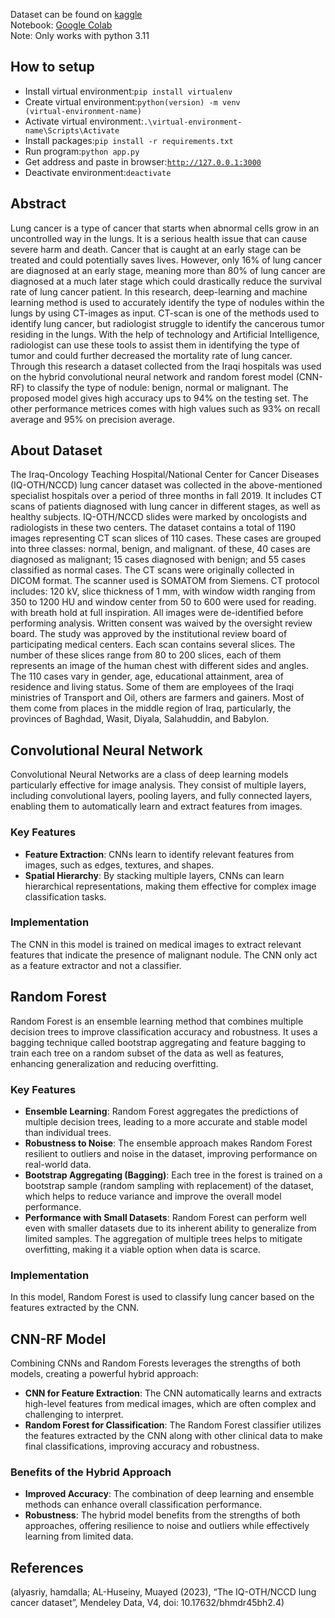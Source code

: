 Dataset can be found on [kaggle](https://www.kaggle.com/datasets/hamdallak/the-iqothnccd-lung-cancer-dataset)   
Notebook: [Google Colab](https://drive.google.com/file/d/1qzl51JJZ19glgs6r2TXPL3mOHNOHfodG/view?usp=sharing)  
Note: Only works with python 3.11
<h2>How to setup</h2>  

- Install virtual environment:<code>pip install virtualenv</code>
- Create virtual environment:<code>python(version) -m venv (virtual-environment-name)</code>  
- Activate virtual environment:<code>.\virtual-environment-name\Scripts\Activate</code>  
- Install packages:<code>pip install -r requirements.txt </code>  
- Run program:<code>python app.py</code>  
- Get address and paste in browser:<code>http://127.0.0.1:3000</code>  
- Deactivate environment:<code>deactivate</code>  


<h2>Abstract </h2>   
Lung cancer is a type of cancer that starts when abnormal cells grow in an uncontrolled way in the lungs. It is a serious health issue that can cause severe harm and death. Cancer that is caught at an early stage can be treated and could potentially saves lives. However, only 16% of lung cancer are diagnosed at an early stage, meaning more than 80% of lung cancer are diagnosed at a much later stage which could drastically reduce the survival rate of lung cancer patient. In this research, deep-learning and machine learning method is used to accurately identify the type of nodules within the lungs by using CT-images as input. CT-scan is one of the methods used to identify lung cancer, but radiologist struggle to identify the cancerous tumor residing in the lungs. With the help of technology and Artificial Intelligence, radiologist can use these tools to assist them in identifying the type of tumor and could further decreased the mortality rate of lung cancer. Through this research a dataset collected from the Iraqi hospitals was used on the hybrid convolutional neural network and random forest model (CNN-RF) to classify the type of nodule: benign, normal or malignant. The proposed model gives high accuracy ups to 94% on the testing set. The other performance metrices comes with high values such as 93% on recall average and 95% on precision average.   
<h2>About Dataset</h2>   
The Iraq-Oncology Teaching Hospital/National Center for Cancer Diseases (IQ-OTH/NCCD) lung cancer dataset was collected in the above-mentioned specialist hospitals over a period of three months in fall 2019. It includes CT scans of patients diagnosed with lung cancer in different stages, as well as healthy subjects. IQ-OTH/NCCD slides were marked by oncologists and radiologists in these two centers. The dataset contains a total of 1190 images representing CT scan slices of 110 cases. These cases are grouped into three classes: normal, benign, and malignant. of these, 40 cases are diagnosed as malignant; 15 cases diagnosed with benign; and 55 cases classified as normal cases. The CT scans were originally collected in DICOM format. The scanner used is SOMATOM from Siemens. CT protocol includes: 120 kV, slice thickness of 1 mm, with window width ranging from 350 to 1200 HU and window center from 50 to 600 were used for reading. with breath hold at full inspiration. All images were de-identified before performing analysis. Written consent was waived by the oversight review board. The study was approved by the institutional review board of participating medical centers. Each scan contains several slices. The number of these slices range from 80 to 200 slices, each of them represents an image of the human chest with different sides and angles. The 110 cases vary in gender, age, educational attainment, area of residence and living status. Some of them are employees of the Iraqi ministries of Transport and Oil, others are farmers and gainers. Most of them come from places in the middle region of Iraq, particularly, the provinces of Baghdad, Wasit, Diyala, Salahuddin, and Babylon.   
<h2>Convolutional Neural Network</h2>  
Convolutional Neural Networks are a class of deep learning models particularly effective for image analysis. They consist of multiple layers, including convolutional layers, pooling layers, and fully connected layers, enabling them to automatically learn and extract features from images.  
<h3>Key Features</h3>  

- **Feature Extraction**: CNNs learn to identify relevant features from images, such as edges, textures, and shapes.  
- **Spatial Hierarchy**: By stacking multiple layers, CNNs can learn hierarchical representations, making them effective for complex image classification tasks.  
<h3>Implementation</h3>  
The CNN in this model is trained on medical images to extract relevant features that indicate the presence of malignant nodule. The CNN only act as a feature extractor and not a classifier.  
<h2>Random Forest</h2>  
Random Forest is an ensemble learning method that combines multiple decision trees to improve classification accuracy and robustness. It uses a bagging technique called bootstrap aggregating and feature bagging to train each tree on a random subset of the data as well as features, enhancing generalization and reducing overfitting.  
<h3>Key Features</h3>  

- **Ensemble Learning**: Random Forest aggregates the predictions of multiple decision trees, leading to a more accurate and stable model than individual trees.  
- **Robustness to Noise**: The ensemble approach makes Random Forest resilient to outliers and noise in the dataset, improving performance on real-world data.  
- **Bootstrap Aggregating (Bagging)**: Each tree in the forest is trained on a bootstrap sample (random sampling with replacement) of the dataset, which helps to reduce variance and improve the overall model performance.
- **Performance with Small Datasets**: Random Forest can perform well even with smaller datasets due to its inherent ability to generalize from limited samples. The aggregation of multiple trees helps to mitigate overfitting, making it a viable option when data is scarce.
<h3>Implementation</h3>  
In this model, Random Forest is used to classify lung cancer based on the features extracted by the CNN.  
<h2>CNN-RF Model</h2>  
Combining CNNs and Random Forests leverages the strengths of both models, creating a powerful hybrid approach:  

- **CNN for Feature Extraction**: The CNN automatically learns and extracts high-level features from medical images, which are often complex and challenging to interpret.  
- **Random Forest for Classification**: The Random Forest classifier utilizes the features extracted by the CNN along with other clinical data to make final classifications, improving accuracy and robustness.
<h3>Benefits of the Hybrid Approach</h3>  

- **Improved Accuracy**: The combination of deep learning and ensemble methods can enhance overall classification performance.  
- **Robustness**: The hybrid model benefits from the strengths of both approaches, offering resilience to noise and outliers while effectively learning from limited data.  

<h2>References</h2>   
(alyasriy, hamdalla; AL-Huseiny, Muayed (2023), “The IQ-OTH/NCCD lung cancer dataset”, Mendeley Data, V4, doi: 10.17632/bhmdr45bh2.4)   
